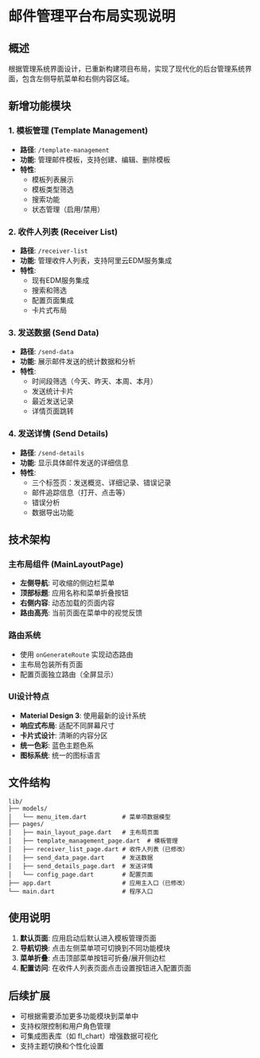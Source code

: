 # 邮件管理平台布局实现说明

## 概述

根据管理系统界面设计，已重新构建项目布局，实现了现代化的后台管理系统界面，包含左侧导航菜单和右侧内容区域。

## 新增功能模块

### 1. 模板管理 (Template Management)
- **路径**: `/template-management`
- **功能**: 管理邮件模板，支持创建、编辑、删除模板
- **特性**: 
  - 模板列表展示
  - 模板类型筛选
  - 搜索功能
  - 状态管理（启用/禁用）

### 2. 收件人列表 (Receiver List)
- **路径**: `/receiver-list`
- **功能**: 管理收件人列表，支持阿里云EDM服务集成
- **特性**:
  - 现有EDM服务集成
  - 搜索和筛选
  - 配置页面集成
  - 卡片式布局

### 3. 发送数据 (Send Data)
- **路径**: `/send-data`
- **功能**: 展示邮件发送的统计数据和分析
- **特性**:
  - 时间段筛选（今天、昨天、本周、本月）
  - 发送统计卡片
  - 最近发送记录
  - 详情页面跳转

### 4. 发送详情 (Send Details)
- **路径**: `/send-details`
- **功能**: 显示具体邮件发送的详细信息
- **特性**:
  - 三个标签页：发送概览、详细记录、错误记录
  - 邮件追踪信息（打开、点击等）
  - 错误分析
  - 数据导出功能

## 技术架构

### 主布局组件 (MainLayoutPage)
- **左侧导航**: 可收缩的侧边栏菜单
- **顶部标题**: 应用名称和菜单折叠按钮
- **右侧内容**: 动态加载的页面内容
- **路由高亮**: 当前页面在菜单中的视觉反馈

### 路由系统
- 使用 `onGenerateRoute` 实现动态路由
- 主布局包装所有页面
- 配置页面独立路由（全屏显示）

### UI设计特点
- **Material Design 3**: 使用最新的设计系统
- **响应式布局**: 适配不同屏幕尺寸
- **卡片式设计**: 清晰的内容分区
- **统一色彩**: 蓝色主题色系
- **图标系统**: 统一的图标语言

## 文件结构

```
lib/
├── models/
│   └── menu_item.dart          # 菜单项数据模型
├── pages/
│   ├── main_layout_page.dart   # 主布局页面
│   ├── template_management_page.dart  # 模板管理
│   ├── receiver_list_page.dart # 收件人列表（已修改）
│   ├── send_data_page.dart     # 发送数据
│   ├── send_details_page.dart  # 发送详情
│   └── config_page.dart        # 配置页面
├── app.dart                    # 应用主入口（已修改）
└── main.dart                   # 程序入口
```

## 使用说明

1. **默认页面**: 应用启动后默认进入模板管理页面
2. **导航切换**: 点击左侧菜单项可切换到不同功能模块
3. **菜单折叠**: 点击顶部菜单按钮可折叠/展开侧边栏
4. **配置访问**: 在收件人列表页面点击设置按钮进入配置页面

## 后续扩展

- 可根据需要添加更多功能模块到菜单中
- 支持权限控制和用户角色管理
- 可集成图表库（如 fl_chart）增强数据可视化
- 支持主题切换和个性化设置